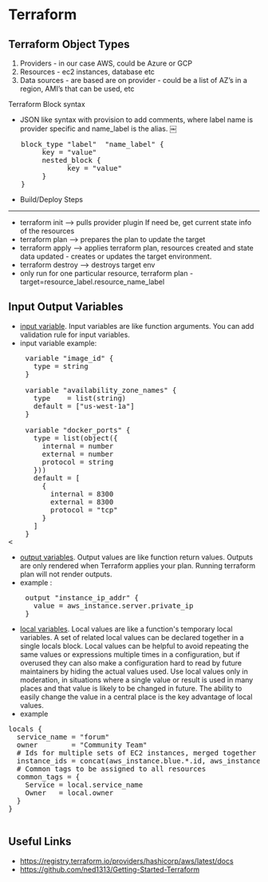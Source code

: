 # Terraform

Terraform Object Types
----------------------
1. Providers - in our case AWS, could be Azure or GCP
2. Resources - ec2 instances, database etc
3. Data sources - are based are on provider - could be a list of AZ’s in a region, AMI’s that can be used, etc


Terraform Block syntax
- JSON like syntax with provision to add comments, where label name is provider specific and name_label is the alias. ￼
<pre>
   block_type "label"  "name_label" {
        key = "value"
        nested_block {
              key = "value"
        }
   }
</pre>

 - Build/Deploy Steps
--------------------
- terraform init —> pulls provider plugin If need be, get current state info of the resources
- terraform plan —> prepares the plan to update the target
- terraform apply —> applies terraform plan, resources created and state data updated - creates or updates the target environment.
- terraform destroy —>  destroys target env
- only run for one particular resource, terraform plan -target=resource_label.resource_name_label 

Input Output Variables
----------------------
- [input variable](https://www.terraform.io/language/values/variables). Input variables are like function arguments. You
can add validation rule for input variables.
- input variable example: 
 <pre>
    variable "image_id" {
      type = string
    }
    
    variable "availability_zone_names" {
      type    = list(string)
      default = ["us-west-1a"]
    }
    
    variable "docker_ports" {
      type = list(object({
        internal = number
        external = number
        protocol = string
      }))
      default = [
        {
          internal = 8300
          external = 8300
          protocol = "tcp"
        }
      ]
    }
<</pre>
- [output variables](https://www.terraform.io/language/values/outputs). Output values are like function return values. Outputs are only rendered when Terraform applies your plan. Running terraform plan will not render outputs. 
- example : 
<pre>
    output "instance_ip_addr" {
      value = aws_instance.server.private_ip
    }
</pre>

- [local variables](https://www.terraform.io/language/values/locals). Local values are like a function's temporary local
  variables. A set of related local values can be declared together in a single locals block.
  Local values can be helpful to avoid repeating the same values or expressions multiple times in a configuration, but
  if overused they can also make a configuration hard to read by future maintainers by hiding the actual values used.
  Use local values only in moderation, in situations where a single value or result is used in many places and that
  value is likely to be changed in future. The ability to easily change the value in a central place is the key
  advantage of local values.
- example 
<pre>
locals {
  service_name = "forum"
  owner        = "Community Team"
  # Ids for multiple sets of EC2 instances, merged together
  instance_ids = concat(aws_instance.blue.*.id, aws_instance.green.*.id)
  # Common tags to be assigned to all resources
  common_tags = {
    Service = local.service_name
    Owner   = local.owner
  }
}

</pre>



Useful Links
--------------
- https://registry.terraform.io/providers/hashicorp/aws/latest/docs
- https://github.com/ned1313/Getting-Started-Terraform
